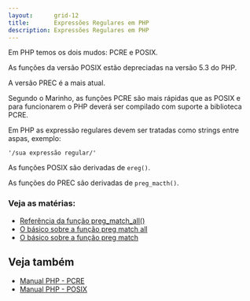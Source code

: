 ```yaml
---
layout:      grid-12
title:       Expressões Regulares em PHP
description: Expressões Regulares em PHP
---
```


Em PHP temos os dois mudos: PCRE e POSIX.

As funções da versão POSIX estão depreciadas na versão 5.3 do PHP.

A versão PREC é a mais atual.

Segundo o Marinho, as funções PCRE são mais rápidas que as POSIX e para funcionarem o PHP deverá ser compilado com
suporte a biblioteca PCRE.

Em PHP as expressão regulares devem ser tratadas como strings entre aspas, exemplo:

    '/sua expressão regular/'

As funções POSIX são derivadas de `ereg()`.

As funções do PREC são derivadas de `preg_macth()`.

### Veja as matérias:

- [Referência da função preg_match_all()](/php/preg-match-all/ "Referência da função preg_match_all()")
- [O básico sobre a função preg match all](/php/preg-match-all-basico/ "O básico sobre a função preg match all")
- [O básico sobre a função preg match](/php/preg-match-basico/ "O básico sobre a função preg match")


Veja também
---

- [Manual PHP - PCRE](http://www.php.net/manual/pt_BR/book.pcre.php "link-externo")
- [Manual PHP - POSIX](http://www.php.net/manual/en/reference.pcre.pattern.posix.php "link-externo")
